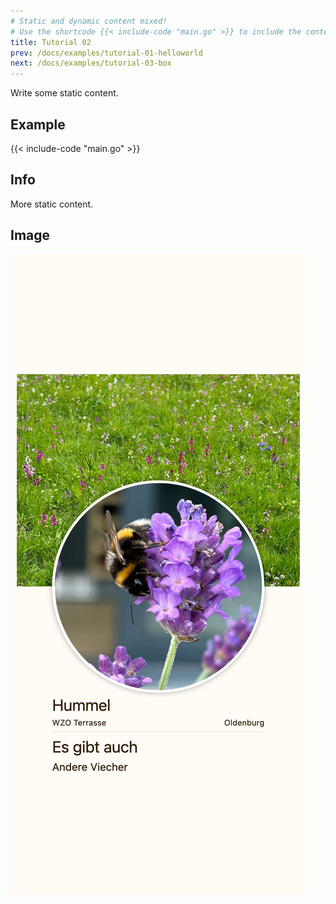 ```yaml
---
# Static and dynamic content mixed!
# Use the shortcode {{< include-code "main.go" >}} to include the content of the file as a go-code block.
title: Tutorial 02
prev: /docs/examples/tutorial-01-helloworld
next: /docs/examples/tutorial-03-box
---
```


Write some static content.

## Example
{{< include-code "main.go" >}}

## Info
More static content.

## Image
![](screenshot-01.png)
